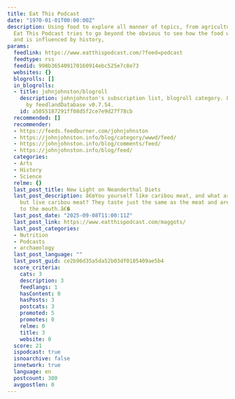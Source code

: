 ```yaml
---
title: Eat This Podcast
date: "1970-01-01T00:00:00Z"
description: Using food to explore all manner of topics, from agriculture to zoology.
  Eat This Podcast tries to go beyond the obvious to see how the food we eat influences
  and is influenced by history,
params:
  feedlink: https://www.eatthispodcast.com/?feed=podcast
  feedtype: rss
  feedid: 998b365409170160914ebc525e7c8e73
  websites: {}
  blogrolls: []
  in_blogrolls:
  - title: johnjohnston/blogroll
    description: johnjohnston's subscription list, blogroll category. List created
      by feedlandDatabase v0.7.54.
    id: a5055187291ff08d5f2ce7e9d27f78cb
  recommended: []
  recommender:
  - https://feeds.feedburner.com/johnjohnston
  - https://johnjohnston.info/blog/category/wwwd/feed/
  - https://johnjohnston.info/blog/comments/feed/
  - https://johnjohnston.info/blog/feed/
  categories:
  - Arts
  - History
  - Science
  relme: {}
  last_post_title: New Light on Neanderthal Diets
  last_post_description: â€œYou yourself like caribou meat, and what are these maggots
    but live caribou meat? They taste just the same as the meat and are refreshing
    to the mouth.â€�
  last_post_date: "2025-09-08T11:00:11Z"
  last_post_link: https://www.eatthispodcast.com/maggots/
  last_post_categories:
  - Nutrition
  - Podcasts
  - archaeology
  last_post_language: ""
  last_post_guid: ce2b96d35a5da52b03df0185409ae5b4
  score_criteria:
    cats: 3
    description: 3
    feedlangs: 1
    hasContent: 0
    hasPosts: 3
    postcats: 3
    promoted: 5
    promotes: 0
    relme: 0
    title: 3
    website: 0
  score: 21
  ispodcast: true
  isnoarchive: false
  innetwork: true
  language: en
  postcount: 300
  avgpostlen: 0
---
```

